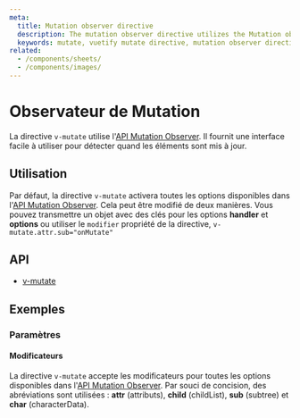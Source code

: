 ```yaml
---
meta:
  title: Mutation observer directive
  description: The mutation observer directive utilizes the Mutation observer API. It allows you to determine when elements are updated.
  keywords: mutate, vuetify mutate directive, mutation observer directive
related:
  - /components/sheets/
  - /components/images/
---
```


# Observateur de Mutation

La directive `v-mutate` utilise l'[API Mutation Observer](https://developer.mozilla.org/en-US/docs/Web/API/MutationObserver). Il fournit une interface facile à utiliser pour détecter quand les éléments sont mis à jour.

<entry-ad />

## Utilisation

Par défaut, la directive `v-mutate` activera toutes les options disponibles dans l'[API Mutation Observer](https://developer.mozilla.org/en-US/docs/Web/API/MutationObserver). Cela peut être modifié de deux manières. Vous pouvez transmettre un objet avec des clés pour les options **handler** et **options** ou utiliser le `modifier` propriété de la directive, `v-mutate.attr.sub="onMutate"`

<example file="v-mutate/usage" />

## API

- [v-mutate](/api/v-mutate)

<inline-api page="directives/mutate" />

## Exemples

### Paramètres

#### Modificateurs

La directive `v-mutate` accepte les modificateurs pour toutes les options disponibles dans l'[API Mutation Observer](https://developer.mozilla.org/en-US/docs/Web/API/MutationObserver). Par souci de concision, des abréviations sont utilisées : **attr** (attributs), **child** (childList), **sub** (subtree) et **char** (characterData).

<example file="v-mutate/option-modifiers" />

<backmatter />
